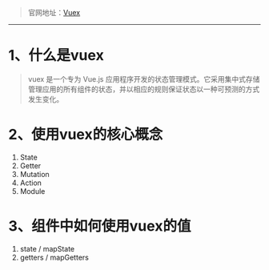 > 官网地址：[Vuex](https://vuex.vuejs.org/zh/)
---

# 1、什么是vuex
> vuex 是一个专为 Vue.js 应用程序开发的状态管理模式。它采用集中式存储管理应用的所有组件的状态，并以相应的规则保证状态以一种可预测的方式发生变化。

# 2、使用vuex的核心概念
1. State
2. Getter
3. Mutation
4. Action
5. Module

# 3、组件中如何使用vuex的值
1. state / mapState
2. getters /  mapGetters
